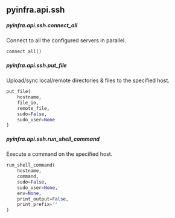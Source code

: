 ## pyinfra.api.ssh


##### pyinfra.api.ssh.connect_all

Connect to all the configured servers in parallel.

```py
connect_all()
```


##### pyinfra.api.ssh.put_file

Upload/sync local/remote directories & files to the specified host.

```py
put_file(
    hostname,
    file_io,
    remote_file,
    sudo=False,
    sudo_user=None
)
```


##### pyinfra.api.ssh.run_shell_command

Execute a command on the specified host.

```py
run_shell_command(
    hostname,
    command,
    sudo=False,
    sudo_user=None,
    env=None,
    print_output=False,
    print_prefix=''
)
```
